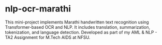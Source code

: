# nlp-ocr-marathi
This mini-project implements Marathi handwritten text recognition using Transformer-based OCR and NLP. It includes translation, summarization, tokenization, and language detection. Developed as part of my AML &amp; NLP - TA2 Assignment for M.Tech AIDS at NFSU.
